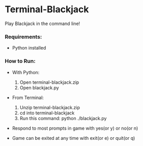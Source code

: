 # Terminal-Blackjack
Play Blackjack in the command line!


### Requirements:
- Python installed


### How to Run:

- With Python:
    1. Open terminal-blackjack.zip
    2. Open blackjack.py

- From Terminal:
    1. Unzip terminal-blackjack.zip
    2. cd into terminal-blackjack 
    3. Run this command: python ./blackjack.py

- Respond to most prompts in game with yes(or y) or no(or n)
- Game can be exited at any time with exit(or e) or quit(or q)
